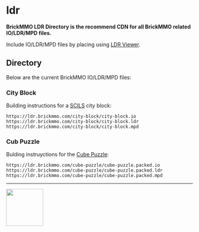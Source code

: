 # ldr

<style>@import url("//cdn.brickmmo.com/readme@1.0.0/readme.css");</style>

**BrickMMO LDR Directory is the recommend CDN for all BrickMMO related IO/LDR/MPD files.**

Include IO/LDR/MPD files by placing using [LDR Viewer](https://pages.codeadam.ca/ldr-viewer/).

## Directory

Below are the current BrickMMO IO/LDR/MPD files:

### City Block

Building instructions for a [SCILS](https://scils.brickmmo.com/) city block:

```
https://ldr.brickmmo.com/city-block/city-block.io
https://ldr.brickmmo.com/city-block/city-block.ldr
https://ldr.brickmmo.com/city-block/city-block.mpd
```

### Cub Puzzle

Bulding instruyctions for the [Cube Puzzle](https://activities.codeadam.ca/cube):

```
https://ldr.brickmmo.com/cube-puzzle/cube-puzzle.packed.io
https://ldr.brickmmo.com/cube-puzzle/cube-puzzle.packed.ldr
https://ldr.brickmmo.com/cube-puzzle/cube-puzzle.packed.mpd
```

---

<a href="https://brickmmo.com">
<img src="https://cdn.brickmmo.com/images@1.0.0/brickmmo-logo-coloured-horizontal.png" width="100">
</a>

<script src="https://cdn.brickmmo.com/bar@1.0.0/bar.js"></script>

